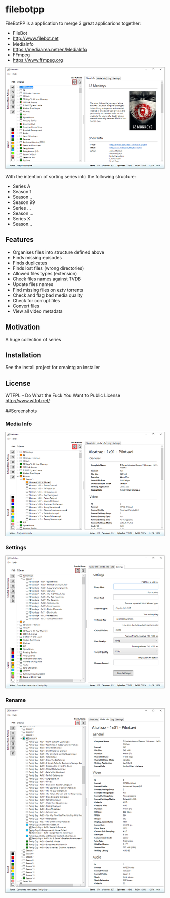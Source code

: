 # filebotpp

FileBotPP is a application to merge 3 great applicarions together:

* FileBot 
 * http://www.filebot.net
* MediaInfo
 * https://mediaarea.net/en/MediaInfo
* FFmpeg 
 * https://www.ffmpeg.org
 
![alt tag](https://raw.githubusercontent.com/dmzoneill/filebotpp/master/FileBotPP/Screenshots/sample1.png)
	
With the intention of sorting series into the following structure:

* Series A
 * Season 1
 * Season ..
 * Season 99
* Series ...
 * Season ...
* Series X
 * Season...

## Features

* Organises files into structure defined above
 * Finds missing episodes
 * Finds duplicates
 * Finds lost files (wrong directories)
 * Allowed files types (extension) 
* Check files names against TVDB
 * Update files names
* Find missing files on eztv torrents
* Check and flag bad media quality
* Check for corrupt files
* Convert files
* View all video metadata

## Motivation

A huge collection of series

## Installation

See the install project for creaintg an installer

## License

WTFPL – Do What the Fuck You Want to Public License
http://www.wtfpl.net/

##Screenshots

### Media Info
![alt tag](https://raw.githubusercontent.com/dmzoneill/filebotpp/master/FileBotPP/Screenshots/mediainfo.png)

### Settings
![alt tag](https://raw.githubusercontent.com/dmzoneill/filebotpp/master/FileBotPP/Screenshots/settings.png)

### Rename
![alt tag](https://raw.githubusercontent.com/dmzoneill/filebotpp/master/FileBotPP/Screenshots/rename.png)